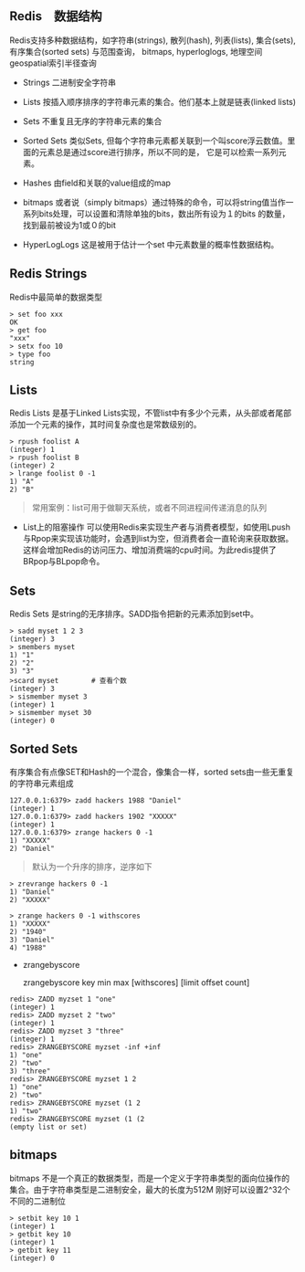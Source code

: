 ## Redis　数据结构

Redis支持多种数据结构，如字符串(strings), 散列(hash), 列表(lists), 集合(sets), 有序集合(sorted sets) 与范围查询，
bitmaps, hyperloglogs, 地理空间geospatial索引半径查询

* Strings
    二进制安全字符串

* Lists
    按插入顺序排序的字符串元素的集合。他们基本上就是链表(linked lists)

* Sets
    不重复且无序的字符串元素的集合

* Sorted Sets
    类似Sets, 但每个字符串元素都关联到一个叫score浮云数值。里面的元素总是通过score进行排序，所以不同的是，
    它是可以检索一系列元素。

* Hashes
    由field和关联的value组成的map

* bitmaps
    或者说（simply bitmaps）通过特殊的命令，可以将string值当作一系列bits处理，可以设置和清除单独的bits，数出所有设为１的bits
    的数量，找到最前被设为1或０的bit

* HyperLogLogs
    这是被用于估计一个set 中元素数量的概率性数据结构。


## Redis Strings

Redis中最简单的数据类型

```
> set foo xxx
OK
> get foo
"xxx"
> setx foo 10
> type foo
string
```

## Lists

Redis Lists 是基于Linked Lists实现，不管list中有多少个元素，从头部或者尾部添加一个元素的操作，其时间复杂度也是常数级别的。

```
> rpush foolist A
(integer) 1
> rpush foolist B
(integer) 2
> lrange foolist 0 -1
1) "A"
2) "B"
```

> 常用案例：list可用于做聊天系统，或者不同进程间传递消息的队列

* List上的阻塞操作
    可以使用Redis来实现生产者与消费者模型，如使用Lpush与Rpop来实现该功能时，会遇到list为空，但消费者会一直轮询来获取数据。
    这样会增加Redis的访问压力、增加消费端的cpu时间。为此redis提供了BRpop与BLpop命令。


## Sets

Redis Sets 是string的无序排序。SADD指令把新的元素添加到set中。

```
> sadd myset 1 2 3
(integer) 3
> smembers myset
1) "1"
2) "2"
3) "3"
>scard myset        # 查看个数
(integer) 3
> sismember myset 3
(integer) 1
> sismember myset 30
(integer) 0
```

## Sorted Sets

有序集合有点像SET和Hash的一个混合，像集合一样，sorted sets由一些无重复的字符串元素组成

```
127.0.0.1:6379> zadd hackers 1988 "Daniel"
(integer) 1
127.0.0.1:6379> zadd hackers 1902 "XXXXX"
(integer) 1
127.0.0.1:6379> zrange hackers 0 -1
1) "XXXXX"
2) "Daniel"
```

> 默认为一个升序的排序，逆序如下


```
> zrevrange hackers 0 -1
1) "Daniel"
2) "XXXXX"

```

```
> zrange hackers 0 -1 withscores
1) "XXXXX"
2) "1940"
3) "Daniel"
4) "1988"
```

* zrangebyscore

    zrangebyscore key min max \[withscores\] \[limit offset count\]
```
redis> ZADD myzset 1 "one"
(integer) 1
redis> ZADD myzset 2 "two"
(integer) 1
redis> ZADD myzset 3 "three"
(integer) 1
redis> ZRANGEBYSCORE myzset -inf +inf
1) "one"
2) "two"
3) "three"
redis> ZRANGEBYSCORE myzset 1 2
1) "one"
2) "two"
redis> ZRANGEBYSCORE myzset (1 2
1) "two"
redis> ZRANGEBYSCORE myzset (1 (2
(empty list or set)
```

## bitmaps
bitmaps 不是一个真正的数据类型，而是一个定义于字符串类型的面向位操作的集合。由于字符串类型是二进制安全，最大的长度为512M
刚好可以设置2^32个不同的二进制位

```
> setbit key 10 1
(integer) 1
> getbit key 10
(integer) 1
> getbit key 11
(integer) 0
```